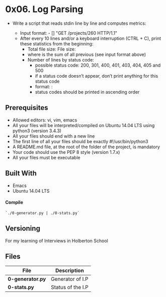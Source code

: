 # 0x06. Log Parsing

- Write a script that reads stdin line by line and computes metrics:

  - Input format: <IP Address> - [<date>] "GET /projects/260 HTTP/1.1" <status code> <file size>
  - After every 10 lines and/or a keyboard interruption (CTRL + C), print these statistics from the beginning:
    - Total file size: File size: <total size>
    - where <total size> is the sum of all previous <file size> (see input format above)
    - Number of lines by status code:
      - possible status code: 200, 301, 400, 401, 403, 404, 405 and 500
      - if a status code doesn’t appear, don’t print anything for this status code
      - format: <status code>: <number>
      - status codes should be printed in ascending order

## Prerequisites

- Allowed editors: vi, vim, emacs
- All your files will be interpreted/compiled on Ubuntu 14.04 LTS using python3 (version 3.4.3)
- All your files should end with a new line
- The first line of all your files should be exactly #!/usr/bin/python3
- A README.md file, at the root of the folder of the project, is mandatory
- Your code should use the PEP 8 style (version 1.7.x)
- All your files must be executable

## Built With

- Emacs
- Ubuntu 14.04 LTS

#### Compile

    `./0-generator.py | ./0-stats.py`


## Versioning

For my learning of Interviews in Holberton School


## Files

| File               | Description       |
| ------------------ | ----------------- |
| **0-generator.py** | Generator of I.P  |
| **0-stats.py**     | Status of the I.P |
